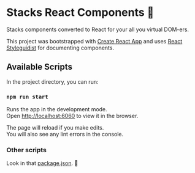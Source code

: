 # Stacks React Components 🤠

Stacks components converted to React for your all you virtual DOM-ers.

This project was bootstrapped with [Create React App](https://github.com/facebook/create-react-app) and uses [React Styleguidist](https://react-styleguidist.js.org/) for documenting components.

## Available Scripts

In the project directory, you can run:

### `npm run start`

Runs the app in the development mode.\
Open [http://localhost:6060](http://localhost:6060) to view it in the browser.

The page will reload if you make edits.\
You will also see any lint errors in the console.

### Other scripts

Look in that [package.json](./package.json). 👀
